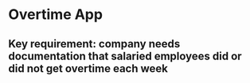 # Overtime App

## Key requirement: company needs documentation that salaried employees did or did not get overtime each week
